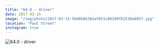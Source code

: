 ```yaml
---
title: "64.0 - driver"
date: 2017-03-15
image: "/img/photo/2017-03-15-50d8b8638daf051c88109f63530a885f.jpg"
location: "Paul Street"
instagram: true
---
```


![64.0 - driver](/img/photo/2017-03-15-50d8b8638daf051c88109f63530a885f.jpg)
